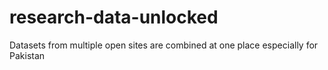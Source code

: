 # research-data-unlocked
Datasets from multiple open sites are combined at one place especially for Pakistan
